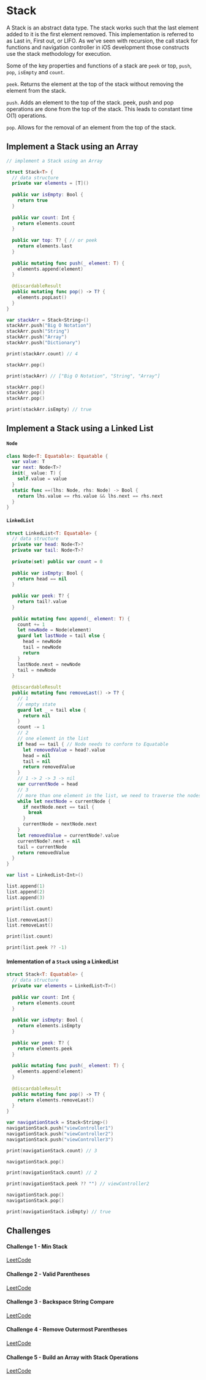 # Stack

A Stack is an abstract data type. The stack works such that the last element added to it is the first element removed. This implementation is referred to as Last in, First out, or LIFO. As we've seen with recursion, the call stack for functions and navigation controller in iOS development those constructs use the stack methodology for execution.

Some of the key properties and functions of a stack are `peek` or top, `push`, `pop`, `isEmpty` and `count`. 

`peek`. Returns the element at the top of the stack without removing the element from the stack. 

`push`. Adds an element to the top of the stack. peek, push and pop operations are done from the top of the stack. This leads to constant time O(1) operations. 

`pop`. Allows for the removal of an element from the top of the stack. 


## Implement a Stack using an Array

```swift 
// implement a Stack using an Array

struct Stack<T> {
  // data structure
  private var elements = [T]()
  
  public var isEmpty: Bool {
    return true
  }
  
  public var count: Int {
    return elements.count
  }
  
  public var top: T? { // or peek
    return elements.last
  }
  
  public mutating func push(_ element: T) {
    elements.append(element)
  }
  
  @discardableResult
  public mutating func pop() -> T? {
    elements.popLast()
  }
}

var stackArr = Stack<String>()
stackArr.push("Big O Notation")
stackArr.push("String")
stackArr.push("Array")
stackArr.push("Dictionary")

print(stackArr.count) // 4

stackArr.pop()

print(stackArr) // ["Big O Notation", "String", "Array"]

stackArr.pop()
stackArr.pop()
stackArr.pop()

print(stackArr.isEmpty) // true
```

## Implement a Stack using a Linked List

#### `Node` 

```swift 
class Node<T: Equatable>: Equatable {
  var value: T
  var next: Node<T>?
  init(_ value: T) {
    self.value = value
  }
  static func ==(lhs: Node, rhs: Node) -> Bool {
    return lhs.value == rhs.value && lhs.next == rhs.next
  }
}
```

#### `LinkedList` 

```swift
struct LinkedList<T: Equatable> {
  // data structure
  private var head: Node<T>?
  private var tail: Node<T>?
  
  private(set) public var count = 0
  
  public var isEmpty: Bool {
    return head == nil
  }
  
  public var peek: T? {
    return tail?.value
  }
  
  public mutating func append(_ element: T) {
    count += 1
    let newNode = Node(element)
    guard let lastNode = tail else {
      head = newNode
      tail = newNode
      return
    }
    lastNode.next = newNode
    tail = newNode
  }
  
  @discardableResult
  public mutating func removeLast() -> T? {
    // 1
    // empty state
    guard let _ = tail else {
      return nil
    }
    count -= 1
    // 2
    // one element in the list
    if head == tail { // Node needs to conform to Equatable
      let removedValue = head?.value
      head = nil
      tail = nil
      return removedValue
    }
    // 1 -> 2 -> 3 -> nil
    var currentNode = head
    // 3
    // more than one element in the list, we need to traverse the nodes
    while let nextNode = currentNode {
      if nextNode.next == tail {
        break
      }
      currentNode = nextNode.next
    }
    let removedValue = currentNode?.value
    currentNode?.next = nil
    tail = currentNode
    return removedValue
  }
}

var list = LinkedList<Int>()

list.append(1)
list.append(2)
list.append(3)

print(list.count)

list.removeLast()
list.removeLast()

print(list.count)

print(list.peek ?? -1)
```

#### Imlementation of a `Stack` using a LinkedList

```swift
struct Stack<T: Equatable> {
  // data structure
  private var elements = LinkedList<T>()
  
  public var count: Int {
    return elements.count
  }
  
  public var isEmpty: Bool {
    return elements.isEmpty
  }
  
  public var peek: T? {
    return elements.peek
  }
  
  public mutating func push(_ element: T) {
    elements.append(element)
  }
  
  @discardableResult
  public mutating func pop() -> T? {
    return elements.removeLast()
  }
}

var navigationStack = Stack<String>()
navigationStack.push("viewController1")
navigationStack.push("viewController2")
navigationStack.push("viewController3")

print(navigationStack.count) // 3

navigationStack.pop()

print(navigationStack.count) // 2

print(navigationStack.peek ?? "") // viewController2

navigationStack.pop()
navigationStack.pop()

print(navigationStack.isEmpty) // true
```

## Challenges 

#### Challenge 1 - Min Stack

[LeetCode](https://leetcode.com/problems/min-stack)


#### Challenge 2 - Valid Parentheses

[LeetCode](https://leetcode.com/problems/valid-parentheses)


#### Challenge 3 - Backspace String Compare

[LeetCode](https://leetcode.com/problems/backspace-string-compare)


#### Challenge 4 - Remove Outermost Parentheses

[LeetCode](https://leetcode.com/problems/remove-outermost-parentheses)


#### Challenge 5 - Build an Array with Stack Operations

[LeetCode](https://leetcode.com/problems/build-an-array-with-stack-operations)



